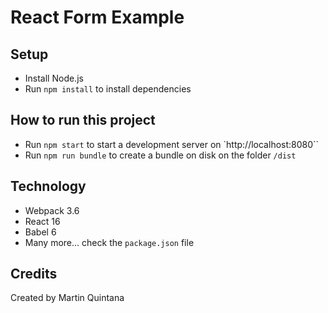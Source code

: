 # React Form Example

## Setup
* Install Node.js
* Run `npm install` to install dependencies

## How to run this project
* Run `npm start` to start a development server on `http://localhost:8080``
* Run `npm run bundle` to create a bundle on disk on the folder `/dist`

## Technology
* Webpack 3.6
* React 16
* Babel 6
* Many more... check the `package.json` file

## Credits
Created by Martin Quintana
